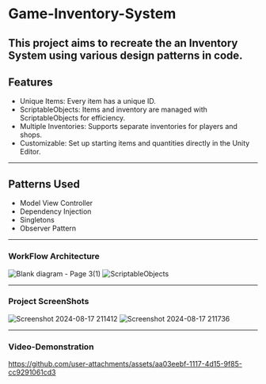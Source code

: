# Game-Inventory-System
This project aims to recreate the an Inventory System using various design patterns in code.
---

## Features
- Unique Items: Every item has a unique ID.
- ScriptableObjects: Items and inventory are managed with ScriptableObjects for efficiency.
- Multiple Inventories: Supports separate inventories for players and shops.
- Customizable: Set up starting items and quantities directly in the Unity Editor.
---

## Patterns Used
- Model View Controller
- Dependency Injection
- Singletons
- Observer Pattern
---


### WorkFlow Architecture
![Blank diagram - Page 3(1)](https://github.com/user-attachments/assets/db59021a-4e7e-4db6-a2c3-2fe3192cd4d5)
![ScriptableObjects](https://github.com/user-attachments/assets/ce8fe53e-c53a-4779-9710-3d92f6b2d43f)

---

### Project ScreenShots
![Screenshot 2024-08-17 211412](https://github.com/user-attachments/assets/b7a36e13-0f01-4682-b951-a25b78945a74)
![Screenshot 2024-08-17 211736](https://github.com/user-attachments/assets/299c50ec-81d9-4f7c-9c83-86242b966953)

---


### Video-Demonstration

https://github.com/user-attachments/assets/aa03eebf-1117-4d15-9f85-cc9291061cd3

